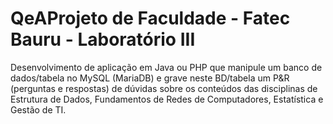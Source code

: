 # QeAProjeto de Faculdade - Fatec Bauru - Laboratório III

Desenvolvimento de aplicação em Java ou PHP que manipule um banco de dados/tabela no MySQL (MariaDB) e grave neste BD/tabela um P&R (perguntas e respostas) de dúvidas sobre os conteúdos das disciplinas de Estrutura de Dados, Fundamentos de Redes de Computadores, Estatística e Gestão de TI.
